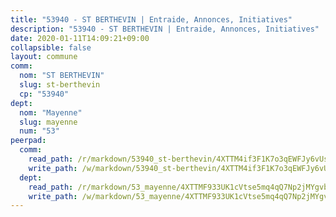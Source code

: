 ```yaml
---
title: "53940 - ST BERTHEVIN | Entraide, Annonces, Initiatives"
description: "53940 - ST BERTHEVIN | Entraide, Annonces, Initiatives"
date: 2020-01-11T14:09:21+09:00
collapsible: false
layout: commune
comm:
  nom: "ST BERTHEVIN"
  slug: st-berthevin
  cp: "53940"
dept:
  nom: "Mayenne"
  slug: mayenne
  num: "53"
peerpad:
  comm:
    read_path: /r/markdown/53940_st-berthevin/4XTTM4if3F1K7o3qEWFJy6vUs793BGeQsfNBkjMWetBQvqcNR
    write_path: /w/markdown/53940_st-berthevin/4XTTM4if3F1K7o3qEWFJy6vUs793BGeQsfNBkjMWetBQvqcNR-K3TgU4ugfSurT4ByetQLPCuLzX369T2MB7gJ8yym1N9uVYggcGKUD8ynCCfdCuKzpLCMmdJMkbPRBn1LpvFZMrStwLpurwyvsAmgPTaf8qdL4fNrNMqKxwPrSvbGGm9JgdeKi4LM
  dept:
    read_path: /r/markdown/53_mayenne/4XTTMF933UK1cVtse5mq4qQ7Np2jMYgvbp6qouY9MWyoeWY43
    write_path: /w/markdown/53_mayenne/4XTTMF933UK1cVtse5mq4qQ7Np2jMYgvbp6qouY9MWyoeWY43-K3TgUcgqTBNoSTxPqkZ94HV7ydPjBnvnBue9tEiK9jakhdXjxdo4Br4iK1oa2CDh4yEVWX1tFyjU9wvcKRuNLDocpAE5TJXkqSv2docSVtfLpqmkB6Zf1obqgGj7oAqY4ytCV5Es
---
```


